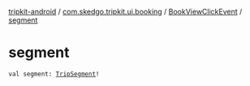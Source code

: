 [tripkit-android](../../index.md) / [com.skedgo.tripkit.ui.booking](../index.md) / [BookViewClickEvent](index.md) / [segment](./segment.md)

# segment

`val segment: `[`TripSegment`](../../com.skedgo.tripkit.routing/-trip-segment/index.md)`!`